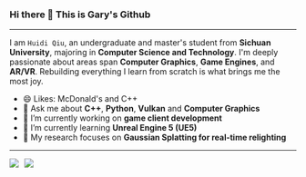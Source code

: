 
### Hi there 👋 This is Gary's Github

---

I am `Huidi Qiu`, an undergraduate and master's student from **Sichuan University**, majoring in **Computer Science and Technology**. I'm deeply passionate about areas span **Computer Graphics**, **Game Engines**, and **AR/VR**. Rebuilding everything I learn from scratch is what brings me the most joy.

- 😄 Likes: McDonald's and C++
- 💬 Ask me about **C++**, **Python**, **Vulkan** and **Computer Graphics**
- 🔭 I’m currently working on **game client development**
- 🌱 I’m currently learning **Unreal Engine 5 (UE5)**
- 🧠 My research focuses on **Gaussian Splatting for real-time relighting**

---

<div style="display: flex; gap: 10px;">
  <a href="https://github.com/ssgaryss">
    <img src="https://github-readme-stats-9xad.vercel.app/api/top-langs/?username=ssgaryss&layout=compact" />
  </a>
  <a href="https://github.com/ssgaryss">
    <img src="https://github-readme-stats-9xad.vercel.app/api?username=ssgaryss&show_icons=true&hide_border=true" />
  </a>
</div>


